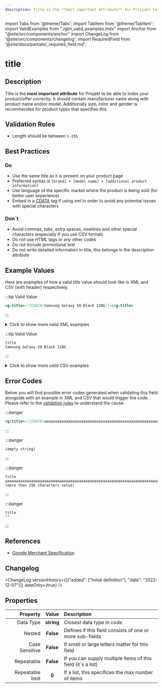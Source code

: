 ```yaml
---
description: Title is the **most important attribute** for Prisjakt to be able to index your product/offer correctly. It should contain manufacturer name along with product name and/or model. Additionally size, color and gender is recommended for product types that specifies this.
---
```


import Tabs from '@theme/Tabs';
import TabItem from '@theme/TabItem';
import ValidExamples from "./gtin_valid_examples.mdx"
import Anchor from "@site/src/components/anchor"
import ChangeLog from '@site/src/components/changelog';
import RequiredField from '@site/docs/partials/_required_field.md';

# title

<RequiredField/>

## Description

Title is the **most important attribute** for Prisjakt to be able to index your product/offer correctly. It should contain manufacturer name along with product name and/or model. Additionally size, color and gender is recommended for product types that specifies this.





## Validation Rules

- Length should be between `1-255`


## Best Practices


### Do

- Use the same title as it is present on your product page
- Preferred syntax is `[brand] + [model name] + [additional product information]`
- Use language of the specific market where the product is being sold (for better user experience)
- Embed in a [CDATA](/docs/syntax/cdata) tag if using xml in order to avoid any potential issues with special characters



### Don´t

- Avoid commas, tabs, extra spaces, newlines and other special characters (especially if you use CSV format)
- Do not use HTML tags or any other codes
- Do not include promotional text
- Do not write detailed information in title, this belongs in the description attribute




## Example Values

Here are examples of how a valid *title* value  should look like in XML and CSV (with header) respectively.

<Tabs>
  <TabItem value="valid_xml" label="XML" default>

:::tip Valid Value

```xml
<g:title><![CDATA[Samsung Galaxy S8 Black 128G]]></g:title>
```

:::

<details>
  <summary>Click to show more valid XML examples</summary>
  <div>

```xml
<g:title><![CDATA[Samsung Galaxy S8 Black 128G]]></g:title>
```


  </div>
</details>

 </TabItem>
  <TabItem value="valid_csv" label="CSV">

:::tip Valid Value

```csv
title
Samsung Galaxy S8 Black 128G
```

:::

<details>
  <summary>Click to show more valid CSV examples</summary>
  <div>

```csv
title
Samsung Galaxy S8 Black 128G
```


  </div>
</details>

  </TabItem>
</Tabs>

## Error Codes

Below you will find possible error codes generated when validating this field alongside with an example in XML and CSV that would trigger the code. Please refer to the [validation rules](#validation-rules) to understand the cause.

<Tabs>
  <TabItem value="invalid_xml" label="XML" default>

:::danger <Anchor id="validation_invalid_length" title="validation_invalid_length" /> 

```xml
<g:title><![CDATA[aaaaaaaaaaaaaaaaaaaaaaaaaaaaaaaaaaaaaaaaaaaaaaaaaaaaaaaaaaaaaaaaaaaaaaaaaaaaaaaaaaaaaaaaaaaaaaaaaaaaaaaaaaaaaaaaaaaaaaaaaaaaaaaaaaaaaaaaaaaaaaaaaaaaaaaaaaaaaaaaaaaaaaaaaaaaaaaaaaaaaaaaaaaaaaaaaaaaaaaaaaaaaaaaaaaaaaaaaaaaaaaaaaaaaaaaaaaaaaaaaaaaaaaaaaaaaaaaa (more than 256 characters value)]]></g:title>
```

:::

:::danger <Anchor id="validation_missing_value" title="validation_missing_value" /> 

```xml
(empty string)
```

:::


 </TabItem>
  <TabItem value="invalid_csv" label="CSV">

:::danger <Anchor id="validation_invalid_length" title="validation_invalid_length" /> 

```csv
title
aaaaaaaaaaaaaaaaaaaaaaaaaaaaaaaaaaaaaaaaaaaaaaaaaaaaaaaaaaaaaaaaaaaaaaaaaaaaaaaaaaaaaaaaaaaaaaaaaaaaaaaaaaaaaaaaaaaaaaaaaaaaaaaaaaaaaaaaaaaaaaaaaaaaaaaaaaaaaaaaaaaaaaaaaaaaaaaaaaaaaaaaaaaaaaaaaaaaaaaaaaaaaaaaaaaaaaaaaaaaaaaaaaaaaaaaaaaaaaaaaaaaaaaaaaaaaaaaa (more than 256 characters value)
```

:::

:::danger <Anchor id="validation_missing_value" title="validation_missing_value" /> 

```csv
title
""
```

:::


  </TabItem>
</Tabs>

## References
- [Google Merchant Specification](https://support.google.com/merchants/answer/6324415)

## Changelog
<ChangeLog versionHistory={[{"added": ["Initial definition"], "date": "2022-12-07"}]} dateOnly={true} />

## Properties

|     **Property** |         **Value**          | **Description**                                              |
|-----------------:|:--------------------------:|:-------------------------------------------------------------|
|        Data Type |    **string**     | Closest data type in code                                    |
|           Nested |      **False**      | Defines if this field consists of one or more sub-fields     |
|   Case Sensitive |  **False**  | If small or large letters matter for this field              |
|       Repeatable |    **False**    | If you can supply multiple items of this field (it´s a list) |
| Repeatable limit | **0** | If a list, this specifices the max number of items           |